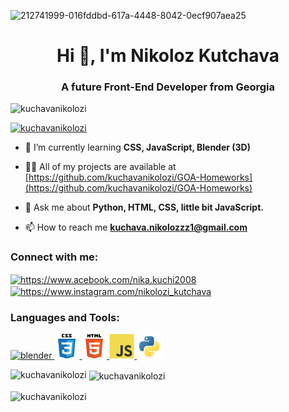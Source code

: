 ![212741999-016fddbd-617a-4448-8042-0ecf907aea25](https://github.com/user-attachments/assets/9a232356-9ee8-48dc-98b3-a07e46d950cc)


<h1 align="center">Hi 👋, I'm Nikoloz Kutchava</h1>
<h3 align="center">A future Front-End Developer from Georgia</h3>

<p align="left"> <img src="https://komarev.com/ghpvc/?username=kuchavanikolozi&label=Profile%20views&color=0e75b6&style=flat" alt="kuchavanikolozi" /> </p>

<p align="left"> <a href="https://github.com/ryo-ma/github-profile-trophy"><img src="https://github-profile-trophy.vercel.app/?username=kuchavanikolozi" alt="kuchavanikolozi" /></a> </p>

- 🌱 I’m currently learning **CSS, JavaScript, Blender (3D)**

- 👨‍💻 All of my projects are available at [https://github.com/kuchavanikolozi/GOA-Homeworks](https://github.com/kuchavanikolozi/GOA-Homeworks)

- 💬 Ask me about **Python, HTML, CSS, little bit JavaScript.**

- 📫 How to reach me **kuchava.nikolozzz1@gmail.com**

<h3 align="left">Connect with me:</h3>
<p align="left">
<a href="https://fb.com/https://www.acebook.com/nika.kuchi2008" target="blank"><img align="center" src="https://raw.githubusercontent.com/rahuldkjain/github-profile-readme-generator/master/src/images/icons/Social/facebook.svg" alt="https://www.acebook.com/nika.kuchi2008" height="30" width="40" /></a>
<a href="https://instagram.com/https://www.instagram.com/nikolozi_kutchava" target="blank"><img align="center" src="https://raw.githubusercontent.com/rahuldkjain/github-profile-readme-generator/master/src/images/icons/Social/instagram.svg" alt="https://www.instagram.com/nikolozi_kutchava" height="30" width="40" /></a>
</p>

<h3 align="left">Languages and Tools:</h3>
<p align="left"> <a href="https://www.blender.org/" target="_blank" rel="noreferrer"> <img src="https://download.blender.org/branding/community/blender_community_badge_white.svg" alt="blender" width="40" height="40"/> </a> <a href="https://www.w3schools.com/css/" target="_blank" rel="noreferrer"> <img src="https://raw.githubusercontent.com/devicons/devicon/master/icons/css3/css3-original-wordmark.svg" alt="css3" width="40" height="40"/> </a> <a href="https://www.w3.org/html/" target="_blank" rel="noreferrer"> <img src="https://raw.githubusercontent.com/devicons/devicon/master/icons/html5/html5-original-wordmark.svg" alt="html5" width="40" height="40"/> </a> </a> <a href="https://developer.mozilla.org/en-US/docs/Web/JavaScript" target="_blank" rel="noreferrer"> <img src="https://raw.githubusercontent.com/devicons/devicon/master/icons/javascript/javascript-original.svg" alt="javascript" width="40" height="40"/> </a> <a href="https://www.python.org" target="_blank" rel="noreferrer"> <img src="https://raw.githubusercontent.com/devicons/devicon/master/icons/python/python-original.svg" alt="python" width="40" height="40"/> </a> </p>

<p><img align="left" src="https://github-readme-stats.vercel.app/api/top-langs?username=kuchavanikolozi&show_icons=true&locale=en&layout=compact" alt="kuchavanikolozi" /></p>

<p>&nbsp;<img align="center" src="https://github-readme-stats.vercel.app/api?username=kuchavanikolozi&show_icons=true&locale=en" alt="kuchavanikolozi" /></p>

<p><img align="center" src="https://github-readme-streak-stats.herokuapp.com/?user=kuchavanikolozi&" alt="kuchavanikolozi" /></p>

